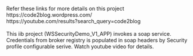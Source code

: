 
<br>
	Refer these links for more details on this project <br>
		https://code2blog.wordpress.com/  <br>
		https://youtube.com/results?search_query=code2blog <br>
		
<br>
This iib project (WSSecurityDemo_V1_APP) invokes a soap service. Credentials from broker registry is populated in soap headers by Security profile configurable serive. Watch youtube video for details. <br>
